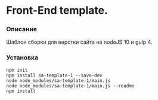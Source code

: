 # Front-End template.

### Описание
Шаблон сборки для верстки сайта на nodeJS 10 и gulp 4.

### Установка
`npm init`  
`npm install sa-template-1 --save-dev`  
`node node_modules/sa-template-1/main.js`  
`node node_modules/sa-template-1/main.js --readme`  
`npm install`  